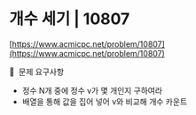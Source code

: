 # 개수 세기 | 10807

[https://www.acmicpc.net/problem/10807](https://www.acmicpc.net/problem/10807)

🙏  문제 요구사항

- 정수 N개 중에 정수 v가 몇 개인지 구하여라
- 배열을 통해 값을 집어 넣어 v와 비교해 개수 카운트